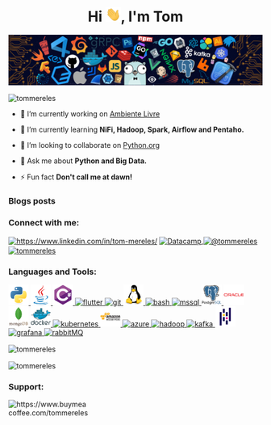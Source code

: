 <h1 align="center">Hi <img src="https://raw.githubusercontent.com/KevinPatel04/KevinPatel04/master/Hi.gif" width="30px">, I'm Tom</h1>
<p align="center"><img src="https://raw.githubusercontent.com/KevinPatel04/KevinPatel04/master/header.png"></p>

<p align="left"> <img src="https://komarev.com/ghpvc/?username=tommereles&label=Profile%20views&color=115178&style=plastic" alt="tommereles" /> </p>

- 🔭 I’m currently working on [Ambiente Livre](https://www.ambientelivre.com.br/)

- 🌱 I’m currently learning **NiFi, Hadoop, Spark, Airflow and Pentaho.**

- 👊 I’m looking to collaborate on [Python.org](https://www.python.org/psf/membership/)

- 💬 Ask me about **Python and Big Data.**

- ⚡ Fun fact **Don't call me at dawn!**

### Blogs posts
<!-- BLOG-POST-LIST:START -->
<!-- BLOG-POST-LIST:END -->

<h3 align="left">Connect with me:</h3>
<p align="left">

<a href="https://www.linkedin.com/in/tom-mereles/" target="blank"><img align="center" src="https://img.shields.io/badge/LinkedIn-0077B5?style=for-the-badge&logo=linkedin&logoColor=white" alt="https://www.linkedin.com/in/tom-mereles/" height="30" width="115" /></a>
<a href="https://www.datacamp.com/profile/tommereles" target="_blank" rel="noreferrer"> <img align="center" src="https://img.shields.io/badge/Datacamp-05192D?style=for-the-badge&logo=datacamp&logoColor=65FF8F" alt="Datacamp" width="115" height="30"/> </a>
<a href="https://medium.com/@tommereles" target="blank"><img align="center" src="https://img.shields.io/badge/Medium-12100E?style=for-the-badge&logo=medium&logoColor=white" alt="@tommereles" height="30" width="118" /></a> <a href="https://dev.to/tommereles" target="blank"><img align="center" src="https://img.shields.io/badge/dev.to-0A0A0A?style=for-the-badge&logo=devdotto&logoColor=white" alt="tommereles" height="30" width="119" /></a>
</p>

<h3 align="left">Languages and Tools:</h3>
<p align="left"> 
<a href="https://www.python.org" target="_blank" rel="noreferrer"> <img src="https://raw.githubusercontent.com/devicons/devicon/master/icons/python/python-original.svg" alt="python" width="40" height="40"/> </a> <a href="https://www.java.com" target="_blank" rel="noreferrer"> <img src="https://raw.githubusercontent.com/devicons/devicon/master/icons/java/java-original.svg" alt="java" width="40" height="40"/> </a> <a href="https://www.w3schools.com/cs/" target="_blank" rel="noreferrer"> <img src="https://raw.githubusercontent.com/devicons/devicon/master/icons/csharp/csharp-original.svg" alt="csharp" width="40" height="40"/> </a> <a href="https://flutter.dev" target="_blank" rel="noreferrer"> <img src="https://www.vectorlogo.zone/logos/flutterio/flutterio-icon.svg" alt="flutter" width="40" height="40"/> </a> <a href="https://git-scm.com/" target="_blank" rel="noreferrer"> <img src="https://www.vectorlogo.zone/logos/git-scm/git-scm-icon.svg" alt="git" width="40" height="40"/> </a> <a href="https://www.linux.org/" target="_blank" rel="noreferrer"> <img src="https://raw.githubusercontent.com/devicons/devicon/master/icons/linux/linux-original.svg" alt="linux" width="40" height="40"/> </a> <a href="https://www.gnu.org/software/bash/" target="_blank" rel="noreferrer"> <img src="https://www.vectorlogo.zone/logos/gnu_bash/gnu_bash-icon.svg" alt="bash" width="40" height="40"/> </a> <a href="https://www.microsoft.com/en-us/sql-server" target="_blank" rel="noreferrer"> <img src="https://www.svgrepo.com/show/303229/microsoft-sql-server-logo.svg" alt="mssql" width="40" height="40"/> </a> <a href="https://www.postgresql.org" target="_blank" rel="noreferrer"> <img src="https://raw.githubusercontent.com/devicons/devicon/master/icons/postgresql/postgresql-original-wordmark.svg" alt="postgresql" width="40" height="40"/> </a> <a href="https://www.oracle.com/" target="_blank" rel="noreferrer"> <img src="https://raw.githubusercontent.com/devicons/devicon/master/icons/oracle/oracle-original.svg" alt="oracle" width="40" height="40"/> </a> <a href="https://www.mongodb.com/" target="_blank" rel="noreferrer"> <img src="https://raw.githubusercontent.com/devicons/devicon/master/icons/mongodb/mongodb-original-wordmark.svg" alt="mongodb" width="40" height="40"/> </a> <a href="https://www.docker.com/" target="_blank" rel="noreferrer"> <img src="https://raw.githubusercontent.com/devicons/devicon/master/icons/docker/docker-original-wordmark.svg" alt="docker" width="40" height="40"/> </a> <a href="https://kubernetes.io" target="_blank" rel="noreferrer"> <img src="https://www.vectorlogo.zone/logos/kubernetes/kubernetes-icon.svg" alt="kubernetes" width="40" height="40"/> </a> <a href="https://aws.amazon.com" target="_blank" rel="noreferrer"> <img src="https://raw.githubusercontent.com/devicons/devicon/master/icons/amazonwebservices/amazonwebservices-original-wordmark.svg" alt="aws" width="40" height="40"/> </a> <a href="https://azure.microsoft.com/en-in/" target="_blank" rel="noreferrer"> <img src="https://www.vectorlogo.zone/logos/microsoft_azure/microsoft_azure-icon.svg" alt="azure" width="40" height="40"/> </a> <a href="https://hadoop.apache.org/" target="_blank" rel="noreferrer"> <img src="https://www.vectorlogo.zone/logos/apache_hadoop/apache_hadoop-icon.svg" alt="hadoop" width="40" height="40"/> </a> <a href="https://kafka.apache.org/" target="_blank" rel="noreferrer"> <img src="https://www.vectorlogo.zone/logos/apache_kafka/apache_kafka-icon.svg" alt="kafka" width="40" height="40"/> </a> <a href="https://pandas.pydata.org/" target="_blank" rel="noreferrer"> <img src="https://raw.githubusercontent.com/devicons/devicon/2ae2a900d2f041da66e950e4d48052658d850630/icons/pandas/pandas-original.svg" alt="pandas" width="40" height="40"/> </a> <a href="https://grafana.com" target="_blank" rel="noreferrer"> <img src="https://www.vectorlogo.zone/logos/grafana/grafana-icon.svg" alt="grafana" width="40" height="40"/> </a> <a href="https://www.rabbitmq.com" target="_blank" rel="noreferrer"> <img src="https://www.vectorlogo.zone/logos/rabbitmq/rabbitmq-icon.svg" alt="rabbitMQ" width="40" height="40"/> </a> </p>


<p><img align="center" src="https://github-readme-stats.vercel.app/api/top-langs?username=tommereles&show_icons=true&theme=dark&locale=en&layout=compact" alt="tommereles" /></p>

<p><img align="center" src="https://github-readme-streak-stats.herokuapp.com/?user=tommereles&theme=dark" alt="tommereles" /></p>

<h3 align="left">Support:</h3>
<p><a href="https://www.buymeacoffee.com/https://www.buymeacoffee.com/tommereles"> <img align="left" src="https://cdn.buymeacoffee.com/buttons/v2/default-yellow.png" height="40" width="160" alt="https://www.buymeacoffee.com/tommereles" /></a></p><br><br>
